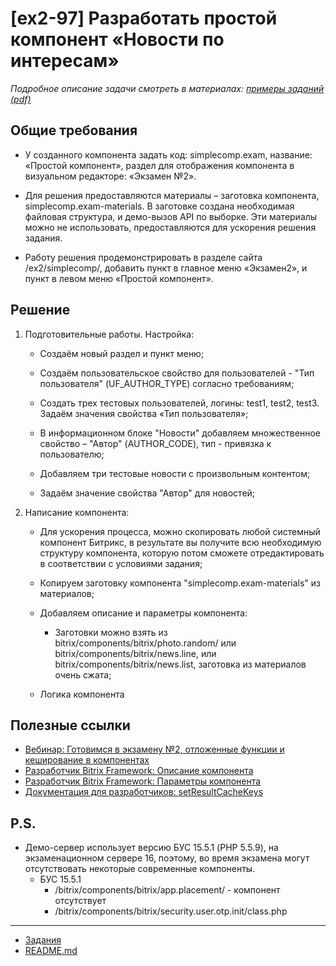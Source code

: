 # [ex2-97] Разработать простой компонент «Новости по интересам»

*Подробное описание задачи смотреть в материалах: [примеры заданий (pdf)](../pubinfo/Ex2AllType.pdf)*

## Общие требования 

* У созданного компонента задать код: simplecomp.exam, название: «Простой компонент», раздел для отображения компонента в визуальном редакторе: «Экзамен №2».

* Для решения предоставляются материалы – заготовка компонента, simplecomp.exam-materials. В заготовке создана необходимая файловая структура, и демо-вызов API по выборке. Эти материалы можно не использовать, предоставляются для ускорения решения задания.

* Работу решения продемонстрировать в разделе сайта /ex2/simplecomp/, добавить пункт в главное меню «Экзамен2», и пункт в левом меню «Простой компонент».

## Решение

1) Подготовительные работы. Настройка:

    * Создаём новый раздел и пункт меню;

    * Создаём пользовательское свойство для пользователей - "Тип пользователя" (UF_AUTHOR_TYPE) согласно требованиям;

    * Создать трех тестовых пользователей, логины: test1, test2, test3. Задаём значения свойства «Тип пользователя»;

    * В информационном блоке "Новости" добавляем множественное свойство – "Автор" (AUTHOR_CODE), тип - привязка к пользователю;

    * Добавляем три тестовые новости с произвольным контентом;

    * Задаём значение свойства "Автор" для новостей;

2) Написание компонента:

    * Для ускорения процесса, можно скопировать любой системный компонент Битрикс, в результате вы получите всю необходимую структуру компонента, которую потом сможете отредактировать в соответствии с условиями задания;
    
    * Копируем заготовку компонента "simplecomp.exam-materials" из материалов;
    
    * Добавляем описание и параметры компонента:
        * Заготовки можно взять из bitrix/components/bitrix/photo.random/ или bitrix/components/bitrix/news.line, или bitrix/components/bitrix/news.list, заготовка из материалов очень сжата;
    
    * Логика компонента
         
## Полезные ссылки

* [Вебинар: Готовимся в экзамену №2, отложенные функции и кеширование в компонентах](https://www.youtube.com/watch?v=KC6WcgaEWt4&feature=youtu.be)
* [Разработчик Bitrix Framework: Описание компонента](https://dev.1c-bitrix.ru/learning/course/?COURSE_ID=43&LESSON_ID=2828)
* [Разработчик Bitrix Framework: Параметры компонента](https://dev.1c-bitrix.ru/learning/course/?COURSE_ID=43&LESSON_ID=2132)
* [Документация для разработчиков: setResultCacheKeys](https://dev.1c-bitrix.ru/api_help/main/reference/cbitrixcomponent/setresultcachekeys.php)
    
## P.S.

* Демо-сервер использует версию БУС 15.5.1 (PHP 5.5.9), на экзаменационном сервере 16, поэтому, во время экзамена могут отсутствовать некоторые современные компоненты.
    * БУС 15.5.1
        * /bitrix/components/bitrix/app.placement/ - компонент отсутствует
        * /bitrix/components/bitrix/security.user.otp.init/class.php
        
____
* [Задания](tasks.md)
* [README.md](../../README.md)
